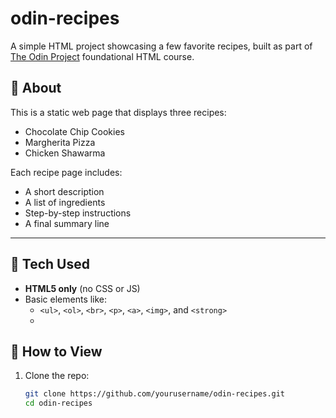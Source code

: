 # odin-recipes
A simple HTML project showcasing a few favorite recipes, built as part of [The Odin Project](https://www.theodinproject.com/) foundational HTML course.
## 📄 About
This is a static web page that displays three recipes:

- Chocolate Chip Cookies  
- Margherita Pizza  
- Chicken Shawarma  

Each recipe page includes:
- A short description
- A list of ingredients
- Step-by-step instructions
- A final summary line

---

## 🔧 Tech Used

- **HTML5 only** (no CSS or JS)
- Basic elements like:
  - `<ul>`, `<ol>`, `<br>`, `<p>`, `<a>`, `<img>`, and `<strong>`
  - 

 ## 🚀 How to View


1. Clone the repo:
   ```bash
   git clone https://github.com/yourusername/odin-recipes.git
   cd odin-recipes

